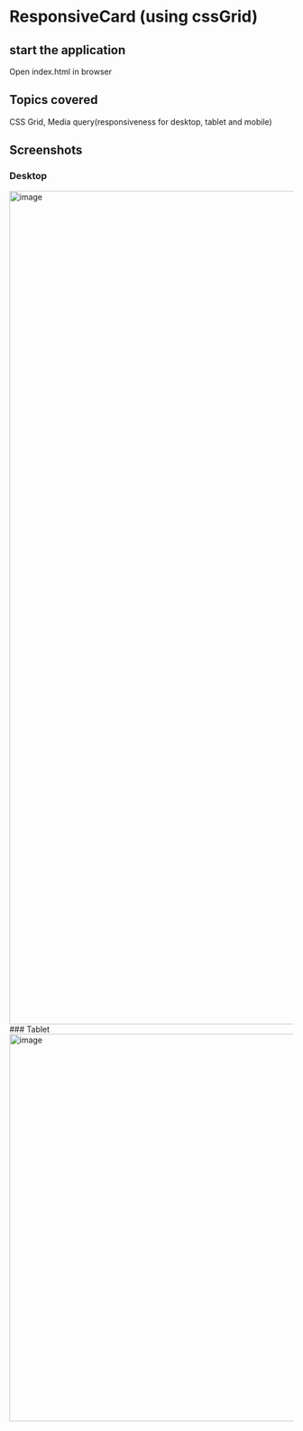 # ResponsiveCard (using cssGrid)
## start the application
Open index.html in browser
## Topics covered
CSS Grid, Media query(responsiveness for desktop, tablet and mobile)
## Screenshots
### Desktop
<img width="1476" alt="image" src="https://github.com/vinithkarthik/ResponsiveCard-using-cssGrid-/assets/36078662/d628cb62-3e86-4508-a336-77b77f3353d4">
### Tablet
<img width="686" alt="image" src="https://github.com/vinithkarthik/ResponsiveCard-using-cssGrid-/assets/36078662/e6848750-6760-4cc0-a537-e4c59433c4cc">


